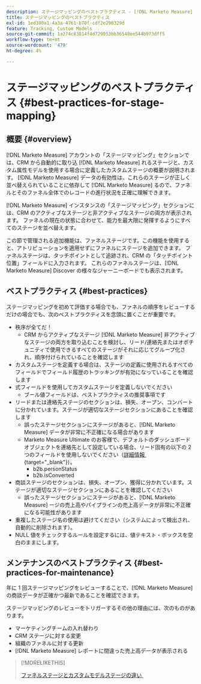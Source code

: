 ```yaml
---
description: ステージマッピングのベストプラクティス - [!DNL Marketo Measure]
title: ステージマッピングのベストプラクティス
exl-id: 1ed380a1-4a3a-4761-b70f-cdf2e290329d
feature: Tracking, Custom Models
source-git-commit: 1a274c83814f4d729053bb36548ee544b973dff5
workflow-type: tm+mt
source-wordcount: '479'
ht-degree: 4%

---
```


# ステージマッピングのベストプラクティス {#best-practices-for-stage-mapping}

## 概要 {#overview}

[!DNL Marketo Measure] アカウントの「ステージマッピング」セクションでは、CRM から自動的に取り込 [!DNL Marketo Measure] れるステージと、カスタム属性モデルを使用する場合に定義したカスタムステージの概要が説明されます。 [!DNL Marketo Measure] データの有効性は、これらのステージが正しく並べ替えられていることに依存して [!DNL Marketo Measure] るので、ファネルとそのファネル全体でのレコードの進行状況を正確に理解できます。

[!DNL Marketo Measure] インスタンスの「ステージマッピング」セクションには、CRM のアクティブなステージと非アクティブなステージの両方が表示されます。 ファネルの現在の状態に合わせて、能力を最大限に発揮するようにすべてのステージを並べ替えます。

この節で管理される追加機能は、ファネルステージです。この機能を使用すると、アトリビューションを適用せずにファネルにステージを追加できます。 ファネルステージは、タッチポイントとして追跡され、CRM の「タッチポイント位置」フィールドに入力されます。 これらのファネルステージは、[!DNL Marketo Measure] Discover の様々なジャーニーボードでも表示されます。

## ベストプラクティス {#best-practices}

ステージマッピングを初めて評価する場合でも、ファネルの順序をレビューするだけの場合でも、次のベストプラクティスを念頭に置くことが重要です。

* 秩序が全てだ！
   * CRM からアクティブなステージ [!DNL Marketo Measure] 非アクティブなステージの両方を取り込むことを検討し、リード/連絡先またはオポチュニティで使用できるすべてのステージがそれに応じてグループ化され、順序付けられていることを確認します
* カスタムステージを定義する場合は、ステージの定義に使用されるすべてのフィールドでフィールド履歴のトラッキングが有効になっていることを確認します
* 式フィールドを使用してカスタムステージを定義しないでください
   * ブール値フィールドは、ベストプラクティスの推奨事項です
* リードまたは連絡先ステージのセクションは、損失、オープン、コンバートに分かれています。ステージが適切なステージセクションにあることを確認します
   * 誤ったステージセクションにステージがあると、[!DNL Marketo Measure] データが非常に不正確になる場合があります
   * Marketo Measure Ultimate のお客様で、デフォルトのダッシュボードオブジェクトを連絡先として設定している場合、リード固有の以下の 2 つのフィールドを使用しないでください（[&#x200B; 詳細情報 &#x200B;](/help/marketo-measure-ultimate/data-integrity-requirement.md){target="_blank"}）。
      * b2b.personStatus
      * b2b.isConverted
* 商談ステージのセクションは、損失、オープン、獲得に分かれています。ステージが適切なステージセクションにあることを確認してください
   * 誤ったステージセクションにステージがあると、[!DNL Marketo Measure] ージの売上高やパイプラインの売上高データが非常に不正確になる可能性があります
* 重複したステージ名の使用は避けてください（システムによって検出され、自動的に削除されます）。
* NULL 値をチェックするルールを設定するには、値テキスト・ボックスを空白のままにします。

## メンテナンスのベストプラクティス {#best-practices-for-maintenance}

年に 1 回ステージマッピングをレビューすることで、[!DNL Marketo Measure] の商談データが正確かつ最新であることを確認できます。

ステージマッピングのレビューをトリガーするその他の理由には、次のものがあります。

* マーケティングチームの入れ替わり
* CRM ステージに対する変更
* 組織のファネルに対する更新
* [!DNL Marketo Measure] レポートに間違った売上高データが表示される

>[!MORELIKETHIS]
>
>[&#x200B; ファネルステージとカスタムモデルステージの違い &#x200B;](/help/advanced-marketo-measure-features/custom-attribution-models/custom-attribution-model-and-setup.md#the-difference-between-funnel-stages-and-custom-model-stages)
